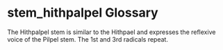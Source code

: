 # stem_hithpalpel Glossary
The Hithpalpel stem is similar to the Hithpael and expresses the reflexive voice of the Pilpel stem.  The 1st and 3rd radicals repeat.
